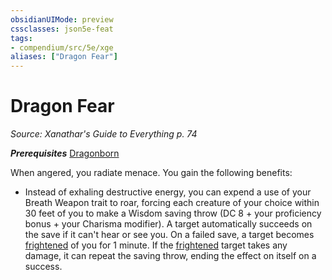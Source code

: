 ```yaml
---
obsidianUIMode: preview
cssclasses: json5e-feat
tags:
- compendium/src/5e/xge
aliases: ["Dragon Fear"]
---
```

# Dragon Fear
*Source: Xanathar's Guide to Everything p. 74*  

***Prerequisites*** [Dragonborn](../races/dragonborn.md#)

When angered, you radiate menace. You gain the following benefits:

- Instead of exhaling destructive energy, you can expend a use of your Breath Weapon trait to roar, forcing each creature of your choice within 30 feet of you to make a Wisdom saving throw (DC 8 + your proficiency bonus + your Charisma modifier). A target automatically succeeds on the save if it can't hear or see you. On a failed save, a target becomes [frightened](../../5e-rules/conditions.md##frightened) of you for 1 minute. If the [frightened](../../5e-rules/conditions.md##frightened) target takes any damage, it can repeat the saving throw, ending the effect on itself on a success.